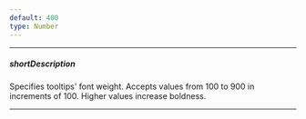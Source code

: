 ```yaml
---
default: 400
type: Number
---
```

---
##### shortDescription
Specifies tooltips' font weight. Accepts values from 100 to 900 in increments of 100. Higher values increase boldness.

---

